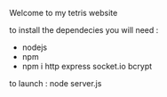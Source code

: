 Welcome to my tetris website

to install the dependecies you will need : 

- nodejs 
- npm
- npm i http express socket.io bcrypt

to launch : node server.js
